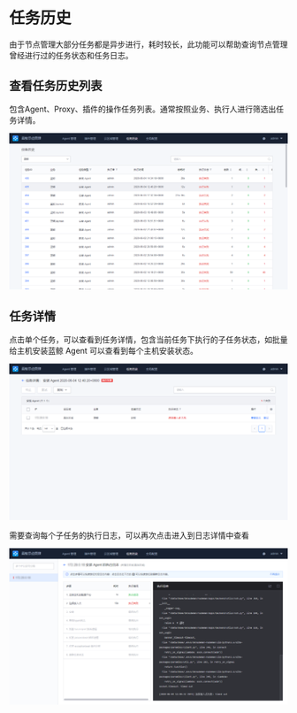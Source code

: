 # 任务历史

由于节点管理大部分任务都是异步进行，耗时较长，此功能可以帮助查询节点管理曾经进行过的任务状态和任务日志。

## 查看任务历史列表

包含Agent、Proxy、插件的操作任务列表。通常按照业务、执行人进行筛选出任务详情。

![-w2020](media/20200604151141.png)

## 任务详情

点击单个任务，可以查看到任务详情，包含当前任务下执行的子任务状态，如批量给主机安装蓝鲸 Agent 可以查看到每个主机安装状态。

![-w2020](media/20200604151323.png)

需要查询每个子任务的执行日志，可以再次点击进入到日志详情中查看

![-w2020](media/20200604151350.png)